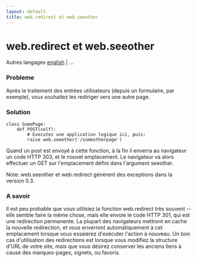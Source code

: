 ```yaml
---
layout: default
title: web.redirect et web.seeother
---
```


# web.redirect et web.seeother

Autres langages [english](/../redirect+seeother/) | ...


### Probleme

Après le traitement des entrées utilisateurs (depuis un formulaire, par exemple), vous souhaitez les rediriger vers une autre page.

### Solution

    class SomePage:
        def POST(self):
            # Executez une application logique ici, puis:
            raise web.seeother('/someotherpage')


Quand un post est envoyé à cette fonction, à la fin il enverra au navigateur un code HTTP 303, et le nouvel emplacement. Le navigateur va alors effectuer un GET sur l'emplacement défini dans l'argument seeother.

Note: web.seeother et web.redirect génèrent des exceptions dans la version 0.3.

### A savoir

Il est peu probable que vous utilisiez la fonction web.redirect très souvent -- elle semble faire la même chose, mais elle envoie le code HTTP 301, qui est une redirection permanente. La plupart des navigateurs mettront en cache la nouvelle redirection, et vous enverront automatiquement à cet emplacement lorsque vous essaierez d'exécuter l'action à nouveau. Un bon cas d'utilisation des redirections est lorsque vous modifiez la structure d'URL de votre site, mais que vous désirez conserver les anciens liens à cause des marques-pages, signets, ou favoris.